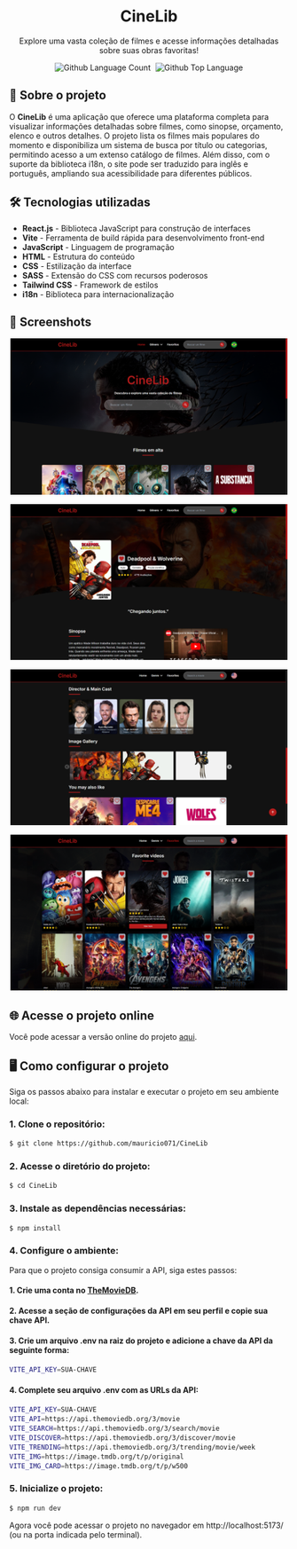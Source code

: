 <div align="center"> <h1>CineLib</h1> </div>

<p align="center">Explore uma vasta coleção de filmes e acesse informações detalhadas sobre suas obras favoritas!</p>

<p align="center">
  <img alt="Github Language Count" src="https://img.shields.io/github/languages/count/mauricio071/CineLib?color=00bfa6">
  <img width="1" />
  <img alt="Github Top Language" src="https://img.shields.io/github/languages/top/mauricio071/CineLib?color=00bfa6">
</p>

## 📝 Sobre o projeto

O **CineLib** é uma aplicação que oferece uma plataforma completa para visualizar informações detalhadas sobre filmes, como sinopse, orçamento, elenco e outros detalhes. O projeto lista os filmes mais populares do momento e disponibiliza um sistema de busca por título ou categorias, permitindo acesso a um extenso catálogo de filmes. Além disso, com o suporte da biblioteca i18n, o site pode ser traduzido para inglês e português, ampliando sua acessibilidade para diferentes públicos.

## 🛠 Tecnologias utilizadas

-   **React.js** - Biblioteca JavaScript para construção de interfaces
-   **Vite** - Ferramenta de build rápida para desenvolvimento front-end
-   **JavaScript** - Linguagem de programação
-   **HTML** - Estrutura do conteúdo
-   **CSS** - Estilização da interface
-   **SASS** - Extensão do CSS com recursos poderosos
-   **Tailwind CSS** - Framework de estilos
-   **i18n** - Biblioteca para internacionalização

## 📸 Screenshots

<p align="center">
  <img src="./src/assets/readme-img/img-1.png" alt="Preview-Screens-1" width="500" >
</p>

<p align="center">
  <img src="./src/assets/readme-img/img-2.png" alt="Preview-Screens-2" width="500" >
</p>

<p align="center">
  <img src="./src/assets/readme-img/img-3.png" alt="Preview-Screens-3" width="500" >
</p>

<p align="center">
  <img src="./src/assets/readme-img/img-4.png" alt="Preview-Screens-4" width="500" >
</p>

## 🌐 Acesse o projeto online
Você pode acessar a versão online do projeto [aqui](https://cinelib-ma.netlify.app/).

## 🖥️ Como configurar o projeto

Siga os passos abaixo para instalar e executar o projeto em seu ambiente local:

### 1. Clone o repositório:

```bash
$ git clone https://github.com/mauricio071/CineLib
```

### 2. Acesse o diretório do projeto:

```bash
$ cd CineLib
```

### 3. Instale as dependências necessárias:

```bash
$ npm install
```

### 4. Configure o ambiente:
Para que o projeto consiga consumir a API, siga estes passos:

#### 1. Crie uma conta no [TheMovieDB](https://www.themoviedb.org).
#### 2. Acesse a seção de configurações da API em seu perfil e copie sua chave API.
#### 3. Crie um arquivo .env na raiz do projeto e adicione a chave da API da seguinte forma:

```bash
VITE_API_KEY=SUA-CHAVE
```

#### 4. Complete seu arquivo .env com as URLs da API:

```bash
VITE_API_KEY=SUA-CHAVE
VITE_API=https://api.themoviedb.org/3/movie
VITE_SEARCH=https://api.themoviedb.org/3/search/movie
VITE_DISCOVER=https://api.themoviedb.org/3/discover/movie
VITE_TRENDING=https://api.themoviedb.org/3/trending/movie/week
VITE_IMG=https://image.tmdb.org/t/p/original
VITE_IMG_CARD=https://image.tmdb.org/t/p/w500
```

### 5. Inicialize o projeto:

```bash 
$ npm run dev
```
Agora você pode acessar o projeto no navegador em http://localhost:5173/ (ou na porta indicada pelo terminal).
